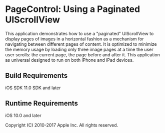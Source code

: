 # PageControl: Using a Paginated UIScrollView

This application demonstrates how to use a "paginated" UIScrollView to display pages of images in a horizontal fashion as a mechanism for navigating between different pages of content.  It is optimized to minimize the memory usage by loading only three image pages at a time the user user scrolls: the current page, the page before and after it.
This application as universal designed to run on both iPhone and iPad devices.

##  Build Requirements
iOS SDK 11.0 SDK and later

##  Runtime Requirements
iOS 10.0 and later

Copyright (C) 2010-2017 Apple Inc. All rights reserved.